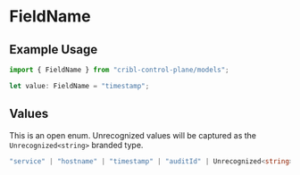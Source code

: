 # FieldName

## Example Usage

```typescript
import { FieldName } from "cribl-control-plane/models";

let value: FieldName = "timestamp";
```

## Values

This is an open enum. Unrecognized values will be captured as the `Unrecognized<string>` branded type.

```typescript
"service" | "hostname" | "timestamp" | "auditId" | Unrecognized<string>
```